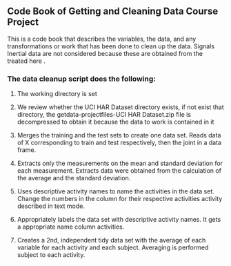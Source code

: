 Code Book of Getting and Cleaning Data Course Project
-----------------------------------------------------

This is a code book that describes the variables, the data, and any 
transformations or work that has been done to clean up the data.
Signals Inertial data are not considered because these are obtained from the
treated here .


### The data cleanup script does the following: 

1. The working directory is set

2. We review whether the UCI HAR Dataset directory exists, if not exist that 
   directory, the getdata-projectfiles-UCI HAR Dataset.zip file is decompressed 
   to obtain it because the data to work is contained in it
   
3. Merges the training and the test sets to create one data set. Reads data 
   of X corresponding to train and test respectively, then the joint 
   in a data frame.

4. Extracts only the measurements on the mean and standard deviation for each
   measurement. Extracts data were obtained from the calculation of the average
   and the standard deviation.

5. Uses descriptive activity names to name the activities in the data set. 
   Change the numbers in the column for their respective activities activity 
   described in text mode. 

6. Appropriately labels the data set with descriptive activity names. It gets a 
   appropriate name column activities.

7. Creates a 2nd, independent tidy data set with the average of each variable
   for each activity and each subject. Averaging is performed subject to 
   each activity.

